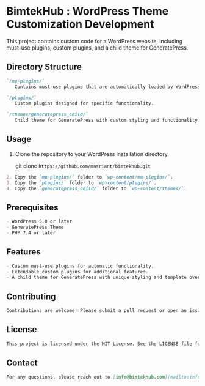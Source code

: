 # BimtekHub : WordPress Theme Customization Development
This project contains custom code for a WordPress website, including must-use plugins, custom plugins, and a child theme for GeneratePress.

## Directory Structure
```markdown
`/mu-plugins/`
   Contains must-use plugins that are automatically loaded by WordPress.

`/plugins/`
   Custom plugins designed for specific functionality.

`/themes/generatepress_child/`
   Child theme for GeneratePress with custom styling and functionality.
```
## Usage
1. Clone the repository to your WordPress installation directory.

   git clone `https://github.com/masriant/bimtekhub.git`
```markdown
2. Copy the `mu-plugins/` folder to `wp-content/mu-plugins/`.
3. Copy the `plugins/` folder to `wp-content/plugins/`.
4. Copy the `generatepress_child/` folder to `wp-content/themes/`.
```
## Prerequisites
```markdown
- WordPress 5.0 or later
- GeneratePress Theme
- PHP 7.4 or later
```
## Features
```markdown
- Custom must-use plugins for automatic functionality.
- Extendable custom plugins for additional features.
- A child theme for GeneratePress with unique styling and template overrides.
```
## Contributing
```markdown
Contributions are welcome! Please submit a pull request or open an issue if you find any bugs.
```
## License
```markdown
This project is licensed under the MIT License. See the LICENSE file for more details.
```
## Contact
```markdown
For any questions, please reach out to [info@bimtekhub.com](mailto:info@bimtekhub.com).
```
